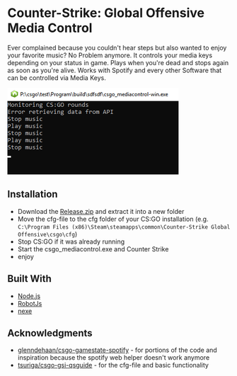 # Counter-Strike: Global Offensive Media Control
Ever complained because you couldn't hear steps but also wanted to enjoy your favorite music? No Problem anymore.
It controls your media keys depending on your status in game. Plays when you're dead and stops again as soon as you're alive. Works with Spotify and every other Software that can be controlled via Media Keys.

![](https://raw.githubusercontent.com/Asirt/csgo_mediacontrol/master/cmd.png)

## Installation

- Download the [Release.zip](https://github.com/Asirt/csgo_mediacontrol/releases/download/v1.0/csgo_mediacontrol.zip) and extract it into a new folder
- Move the cfg-file to the cfg folder of your CS:GO installation (e.g. `C:\Program Files (x86)\Steam\steamapps\common\Counter-Strike Global Offensive\csgo\cfg`)
- Stop CS:GO if it was already running
- Start the csgo_mediacontrol.exe and Counter Strike
- enjoy

## Built With
- [Node.js](https://nodejs.org/en/)
- [RobotJs](https://robotjs.io/)
- [nexe](https://github.com/nexe/nexe)

## Acknowledgments
- [glenndehaan/csgo-gamestate-spotify](https://github.com/glenndehaan/csgo-gamestate-spotify) - for portions of the code and inspiration because the spotify web helper doesn't work anymore
- [tsuriga/csgo-gsi-qsguide](https://github.com/tsuriga/csgo-gsi-qsguide) - for the cfg-file and basic functionality
